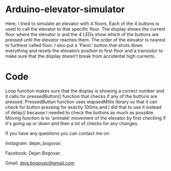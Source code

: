 # Arduino-elevator-simulator

Here, I tried to simulate an elevator with 4 floors. Each of the 4 buttons is used to call the elevator to that specific floor. The display shows the current floor where the elevator is and the 4 LEDs show which of the buttons are pressed until the elevator reaches them. The order of the elevator is nearest to furthest called floor. I also put a 'Panic' button that shuts down everything and resets the elevators position to first floor and a transistor to make sure that the display doesn't break from accidental high currents.

# Code

Loop function makes sure that the display is showing a correct number and it calls for pressedButton() function that checks if any of the buttons are pressed.
PressedButton function uses elapsedMillis library so that it can check for button pressing for exactly 100ms and I did that to use it instead of delay() because I needed to check the buttons as much as possible.
Moving function is to 'animate' movement of the elevator by first checking if it's going up or down and then a lot of checks for any changes.


If you have any questions you can contact me on:

Instagram: dejan_bogovac

Facebook: Dejan Bogovac

Gmail: deja.bogovac@gmail.com

